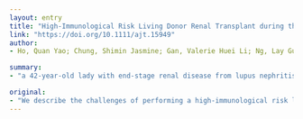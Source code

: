 ```yaml
---
layout: entry
title: "High-Immunological Risk Living Donor Renal Transplant during the COVID-19 Outbreak: Uncertainties and Ethical Dilemmas"
link: "https://doi.org/10.1111/ajt.15949"
author:
- Ho, Quan Yao; Chung, Shimin Jasmine; Gan, Valerie Huei Li; Ng, Lay Guat; Tan, Ban Hock; Kee, Terence Yi Shern

summary:
- "a 42-year-old lady with end-stage renal disease from lupus nephritis had failed peritoneal dialysis due to pleuro-peritonea leak and failed vascular access creation due to early thrombosis. The transplant from her husband was ABO-incompatible and had positive B cell flow crossmatch with multiple donor-specific antibodies. Priority access to deceased donors is limited and unpredictable."

original:
- "We describe the challenges of performing a high-immunological risk living donor renal transplant during the COVID-19 outbreak. A 42-year-old lady with end-stage renal disease from lupus nephritis had failed peritoneal dialysis due to pleuro-peritoneal leak, failed vascular access creation due to early thrombosis and had recurrent dialysis catheter malfunction. The transplant from her husband was ABO-incompatible and had positive B cell flow crossmatch with multiple donor-specific antibodies. Neither alternative donors nor paired exchange candidates were available. Priority access to deceased donors is limited and unpredictable."
---
```


